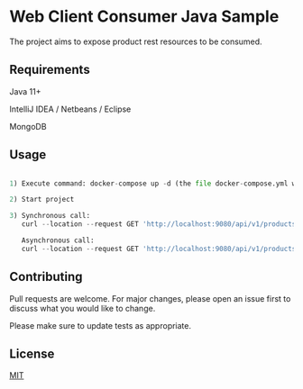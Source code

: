 # Web Client Consumer Java Sample

The project aims to expose product rest resources to be consumed.

## Requirements

Java 11+

IntelliJ IDEA / Netbeans / Eclipse

MongoDB

## Usage

```python

1) Execute command: docker-compose up -d (the file docker-compose.yml will be executed).

2) Start project

3) Synchronous call:
   curl --location --request GET 'http://localhost:9080/api/v1/products/1/images/sync'

   Asynchronous call:
   curl --location --request GET 'http://localhost:9080/api/v1/products/1/images/async'
```

## Contributing
Pull requests are welcome. For major changes, please open an issue first to discuss what you would like to change.

Please make sure to update tests as appropriate.

## License
[MIT](https://choosealicense.com/licenses/mit/)